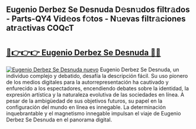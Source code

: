 ## Eugenio Derbez Se Desnuda D𝚎sn𝚞dos filtr𝚊dos - Parts-QY4 Vid𝚎os f𝚘tos - N𝚞evas filtr𝚊ciones atr𝚊ctivas COQcT

# <h2><a href="http://mb5u2a.tromn.icu/?c=Eugenio+Derbez+Se+Desnuda">🔗👉👉👉 Eugenio Derbez Se Desnuda 🔗🔗</a></h2>

[![Eugenio Derbez Se Desnuda nuevo](https://i.imgur.com/pEAQMta.gif)](http://mb5u2a.tromn.icu/?c=Eugenio+Derbez+Se+Desnuda)
Eugenio Derbez Se Desnuda, un individuo complejo y debatido, desafía la descripción fácil. Su uso pionero de los medios digitales para la autorrepresentación ha cautivado y enfurecido a los espectadores, encendiendo debates sobre la identidad, la expresión artística y la naturaleza evolutiva de las sociedades en línea. A pesar de la ambigüedad de sus objetivos futuros, su papel en la configuración del mundo en línea es innegable. La determinación inquebrantable y el magnetismo innegable impulsan el viaje de Eugenio Derbez Se Desnuda en el panorama digital.
